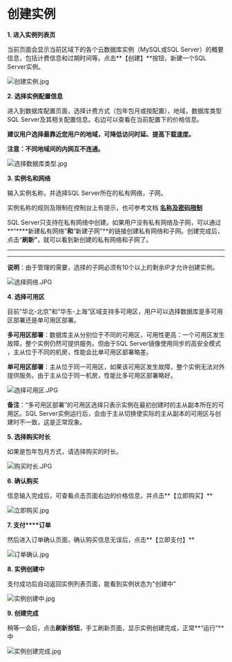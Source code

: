 # **创建实例**

**1. 进入实例列表页**

当前页面会显示当前区域下的各个云数据库实例（MySQL或SQL Server）的概要信息，包括计费信息和过期时间等。点击**【创建】**按钮，新建一个SQL Server实例。

![创建实例.jpg](https://img1.jcloudcs.com/cms/82a8ce9c-b1cd-4a2d-9e1b-f40e7b2edf9b20171207125538.jpg)

**2. 选择实例配置信息**

进入到数据库配置页面，选择计费方式（包年包月或按配置），地域，数据库类型SQL Server及其相关配置信息。右边可以查看在当前配置下的价格信息。

**建议用户选择最靠近您用户的地域，可降低访问时延、提高下载速度。**

**注意：不同地域间的内网互不连通。**

![选择数据库类型.jpg](https://img1.jcloudcs.com/cms/2b75d9b4-c59e-4748-8ad6-adc0bcea46c420171215154117.jpg)

**3. 实例名和网络**

输入实例名称，并选择SQL Server所在的私有网络，子网。

实例名称的规则及限制在控制台上有提示，也可参考文档 [**名称及密码限制**](http://www.jdcloud.com/help/detail/1693/isCateLog/1 "名称及密码限制")

SQL Server只支持在私有网络中创建。如果用户没有私有网络及子网，可以通过**“****新建私有网络”**和**“新建子网”**的链接创建私有网络和子网。创建完成后，点击“**刷新”**，就可以看到新创建的私有网络和子网了。

****

****

**说明**：由于管理的需要，选择的子网必须有10个以上的剩余IP才允许创建实例。

![选择网络.JPG](https://img1.jcloudcs.com/cms/d020fa5a-ded3-4976-9a59-2910876e007e20171106101248.JPG)

**4. 选择可用区**

目前“华北-北京”和“华东-上海”区域支持多可用区，用户可以选择数据库是多可用区部署还是单可用区部署。

**多可用区部署**：数据库主从分别位于不同的可用区，可用性更高：一个可用区发生故障，整个实例仍然可提供服务。但由于SQL Server镜像使用同步的高安全模式 ，主从位于不同的机房，性能会比单可用区部署略差。

**单可用区部署**：主从位于同一可用区，如果该可用区发生故障，整个实例无法对外提供服务。由于主从位于同一机房，性能比多可用区部署略好。

![选择可用区.JPG](https://img1.jcloudcs.com/cms/6dd6d799-f771-437e-887e-f98a8643edea20171106101532.JPG)

**备注**：“多可用区部署”的可用区选择只表示实例在最初创建时的主从副本所在的可用区。SQL Server实例运行后，会由于主从切换使实际的主从副本的可用区与创建时不一致，这是正常现象。

**5. 选择购买时长**

如果是包年包月方式，请选择购买的时长。

![购买时长.JPG](https://img1.jcloudcs.com/cms/f6abaa6f-dd6d-4fc4-8e90-4075abcb954020180211100533.JPG)

**6. 确认购买**

信息输入完成后，可查看点击页面右边的价格信息，并点击**【立即购买】**

![立即购买.jpg](https://img1.jcloudcs.com/cms/6018053b-c1bd-4519-846e-19941206081820171215154249.jpg)

**7. 支付****订单**

然后进入订单确认页面，确认购买信息无误后，点击**【立即支付】**

![订单确认.jpg](https://img1.jcloudcs.com/cms/400741a4-5d91-4934-842e-08afb865548320171215154647.jpg "订单确认.jpg")

**8. 实例创建中**

支付成功后自动返回实例列表页面，能看到实例状态为"创建中"

![实例创建中.jpg](https://img1.jcloudcs.com/cms/092ec823-dbc9-4e71-b4f6-39eb7e36ba7d20171207130335.jpg)

**9. 创建完成**

稍等一会后，点击**刷新按钮**，手工刷新页面，显示实例创建完成，正常**“运行”**中

![实例创建完成.jpg](https://img1.jcloudcs.com/cms/d83f296d-b52f-4c9d-886e-d314b987b81020171207130443.jpg)